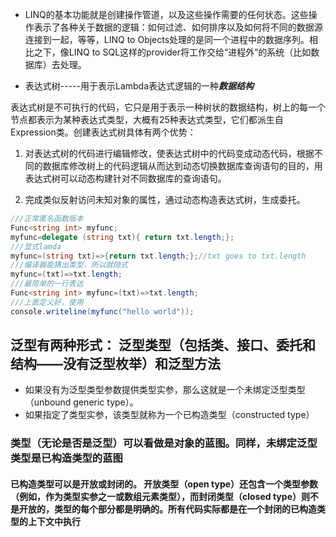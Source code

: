 - LINQ的基本功能就是创建操作管道，以及这些操作需要的任何状态。这些操作表示了各种关于数据的逻辑：如何过滤、如何排序以及如何将不同的数据源连接到一起，等等，LINQ to Objects处理的是同一个进程中的数据序列。相比之下，像LINQ to SQL这样的provider将工作交给“进程外”的系统（比如数据库）去处理。

- 表达式树-----用于表示Lambda表达式逻辑的一种***数据结构***

表达式树是不可执行的代码，它只是用于表示一种树状的数据结构，树上的每一个节点都表示为某种表达式类型，大概有25种表达式类型，它们都派生自Expression类。创建表达式树具体有两个优势：

1. 对表达式树的代码进行编辑修改，使表达式树中的代码变成动态代码，根据不同的数据库修改树上的代码逻辑从而达到动态切换数据库查询语句的目的，用表达式树可以动态构建针对不同数据库的查询语句。

2. 完成类似反射访问未知对象的属性，通过动态构造表达式树，生成委托。

```C#
///正常匿名函数版本
Func<string int> myfunc;
myfunc=delegate (string txt){ return txt.length;};
///显式lamda
myfunc=(string txt)=>{return txt.length;};//txt goes to txt.length
///编译器能猜出类型，所以就隐式
myfunc=(txt)=>txt.length;
///最简单的一行表达
Func<string int> myfunc=(txt)=>txt.length;
///上面定义好，使用
console.writeline(myfunc("hello world"));
```

## 泛型有两种形式： 泛型类型（包括类、接口、委托和结构——没有泛型枚举）和泛型方法

- 如果没有为泛型类型参数提供类型实参，那么这就是一个未绑定泛型类型（unbound generic type）。
- 如果指定了类型实参，该类型就称为一个已构造类型（constructed type）

### 类型（无论是否是泛型）可以看做是对象的蓝图。同样，未绑定泛型类型是已构造类型的蓝图

#### 已构造类型可以是开放或封闭的。 开放类型（open type）还包含一个类型参数（例如，作为类型实参之一或数组元素类型），而封闭类型（closed type）则不是开放的，类型的每个部分都是明确的。所有代码实际都是在一个封闭的已构造类型的上下文中执行
